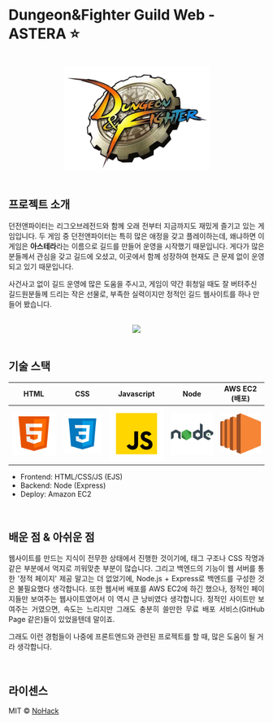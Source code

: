 # Dungeon&Fighter Guild Web - ASTERA ⭐️

<p align="center">
  <br>
  <img src="./images/intro.png">
  <br>
  <br>
</p>

## 프로젝트 소개

<p align="justify">
던전앤파이터는 리그오브레전드와 함께 오래 전부터 지금까지도 재밌게 즐기고 있는 게임입니다. 두 게임 중 던전앤파이터는 특히 많은 애정을 갖고 플레이하는데, 왜냐하면 이 게임은 <b>아스테라</b>라는 이름으로 길드를 만들어 운영을 시작했기 때문입니다. 게다가 많은 분들께서 관심을 갖고 길드에 오셨고, 이곳에서 함께 성장하여 현재도 큰 문제 없이 운영되고 있기 때문입니다.

사건사고 없이 길드 운영에 많은 도움을 주시고, 게임이 약간 휘청일 때도 잘 버텨주신 길드원분들께 드리는 작은 선물로, 부족한 실력이지만 정적인 길드 웹사이트를 하나 만들어 봤습니다.

</p>

<p align="center">
  <br>
  <img src="./images/sample.gif">
  <br>
  <br>
</p>

## 기술 스택

|            HTML            |           CSS            |           Javascript           |             Node             |      AWS EC2 (배포)      |
| :------------------------: | :----------------------: | :----------------------------: | :--------------------------: | :----------------------: |
| ![html](./images/html.svg) | ![css](./images/css.svg) | ![js](./images/javascript.svg) | ![node](./images/nodejs.svg) | ![ec2](./images/ec2.svg) |

- Frontend: HTML/CSS/JS (EJS)
- Backend: Node (Express)
- Deploy: Amazon EC2

<br>

## 배운 점 & 아쉬운 점

<p align="justify">
웹사이트를 만드는 지식이 전무한 상태에서 진행한 것이기에, 태그 구조나 CSS 작명과 같은 부분에서 억지로 끼워맞춘 부분이 많습니다. 그리고 백엔드의 기능이 웹 서버를 통한 '정적 페이지' 제공 말고는 더 없었기에, Node.js + Express로 백엔드를 구성한 것은 불필요했다 생각합니다. 또한 웹서버 배포를 AWS EC2에 하긴 했으나, 정적인 페이지들만 보여주는 웹사이트였어서 이 역시 큰 낭비였다 생각합니다. 정적인 사이트만 보여주는 거였으면, 속도는 느리지만 그래도 충분히 쓸만한 무료 배포 서비스(GitHub Page 같은)들이 있었을텐데 말이죠.

그래도 이런 경험들이 나중에 프론트엔드와 관련된 프로젝트를 할 때, 많은 도움이 될 거라 생각합니다.

</p>

<br>

## 라이센스

MIT &copy; [NoHack](mailto:lbjp114@gmail.com)
